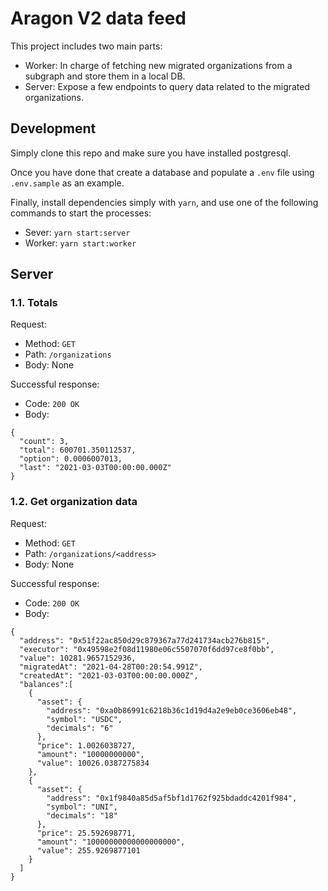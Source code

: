 # Aragon V2 data feed

This project includes two main parts:

- Worker: In charge of fetching new migrated organizations from a subgraph and store them in a local DB.
- Server: Expose a few endpoints to query data related to the migrated organizations.

## Development

Simply clone this repo and make sure you have installed postgresql.

Once you have done that create a database and populate a `.env` file using `.env.sample` as an example.

Finally, install dependencies simply with `yarn`, and use one of the following commands to start the processes:
- Sever: `yarn start:server` 
- Worker: `yarn start:worker` 

## Server

### 1.1. Totals

  Request:

  - Method: `GET`
  - Path: `/organizations`
  - Body: None

  Successful response: 

  - Code: `200 OK`
  - Body:

  ```
  {
    "count": 3,
    "total": 600701.350112537,
    "option": 0.0006007013,
    "last": "2021-03-03T00:00:00.000Z"
  }
  ```

### 1.2. Get organization data

  Request:

  - Method: `GET`
  - Path: `/organizations/<address>`
  - Body: None

  Successful response:

  - Code: `200 OK`
  - Body:

  ```
  {
    "address": "0x51f22ac850d29c879367a77d241734acb276b815",
    "executor": "0x49598e2f08d11980e06c5507070f6dd97ce8f0bb",
    "value": 10281.9657152936,
    "migratedAt": "2021-04-28T00:20:54.991Z",
    "createdAt": "2021-03-03T00:00:00.000Z",
    "balances":[
      {
        "asset": {
          "address": "0xa0b86991c6218b36c1d19d4a2e9eb0ce3606eb48",
          "symbol": "USDC",
          "decimals": "6"
        },
        "price": 1.0026038727,
        "amount": "10000000000",
        "value": 10026.0387275834
      },
      {
        "asset": {
          "address": "0x1f9840a85d5af5bf1d1762f925bdaddc4201f984",
          "symbol": "UNI",
          "decimals": "18"
        },
        "price": 25.592698771,
        "amount": "10000000000000000000",
        "value": 255.9269877101
      }
    ]
  }
  ```
